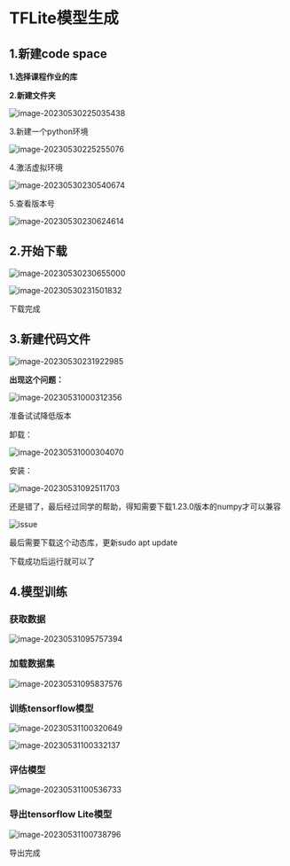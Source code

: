 # TFLite模型生成

## 1.新建code space

**1.选择课程作业的库**

**2.新建文件夹**

![image-20230530225035438](https://s2.loli.net/2023/05/30/xenpmQYh5IGSE2b.png)

3.新建一个python环境

![image-20230530225255076](https://s2.loli.net/2023/05/30/Kt8e6ShLmIj9ABF.png)

4.激活虚拟环境

![image-20230530230540674](https://s2.loli.net/2023/05/30/1gFslW3pLiCS4bd.png)

5.查看版本号

![image-20230530230624614](https://s2.loli.net/2023/05/30/pgoaCNAYmc6vBPT.png)

## 2.开始下载

![image-20230530230655000](https://s2.loli.net/2023/05/30/Gla6tjiXqxTObyK.png)

![image-20230530231501832](https://s2.loli.net/2023/05/30/L1afgQwG8ovSHr5.png)

下载完成

## 3.新建代码文件

![image-20230530231922985](https://s2.loli.net/2023/05/30/DwJtSaGNZkAqcor.png)

**出现这个问题：**

![image-20230531000312356](https://s2.loli.net/2023/05/31/HWCNMRwjkrhE6iq.png)

准备试试降低版本

卸载：

![image-20230531000304070](https://s2.loli.net/2023/05/31/xniBK3SZ9DVCHwR.png)

安装：

![image-20230531092511703](https://s2.loli.net/2023/05/31/v7AU4MkBfJIguKw.png)

还是错了，最后经过同学的帮助，得知需要下载1.23.0版本的numpy才可以兼容

![issue](https://s2.loli.net/2023/05/31/qKBNgWdUS5lahAi.png)

最后需要下载这个动态库，更新sudo apt update

下载成功后运行就可以了

## 4.模型训练

### 获取数据

![image-20230531095757394](https://s2.loli.net/2023/05/31/S8aDrNt7u6kXJ5Z.png)

### 加载数据集

![image-20230531095837576](https://s2.loli.net/2023/05/31/mUDds9bOgKcCwpQ.png)

### 训练tensorflow模型

![image-20230531100320649](https://s2.loli.net/2023/05/31/S5TilmBwM7XUa8A.png)

![image-20230531100332137](https://s2.loli.net/2023/05/31/resvL1TtzX9px4l.png)

### 评估模型

![image-20230531100536733](https://s2.loli.net/2023/05/31/8liQRg2LOIWG4pu.png)

### 导出tensorflow Lite模型

![image-20230531100738796](https://s2.loli.net/2023/05/31/BvhWadAwzfmRcXj.png)

导出完成